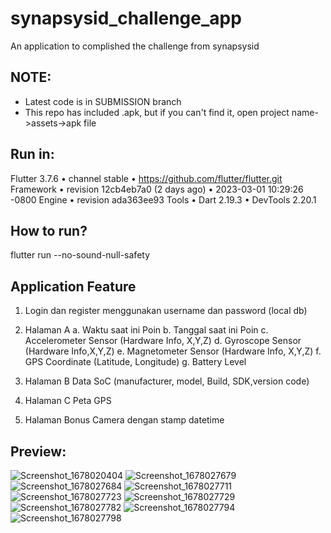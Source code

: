 # synapsysid_challenge_app

An application to complished the challenge from synapsysid

## NOTE:
- Latest code is in SUBMISSION branch
- This repo has included .apk, but if you can't find it, open project name->assets->apk file

## Run in:
Flutter 3.7.6 • channel stable • https://github.com/flutter/flutter.git
Framework • revision 12cb4eb7a0 (2 days ago) • 2023-03-01 10:29:26 -0800
Engine • revision ada363ee93
Tools • Dart 2.19.3 • DevTools 2.20.1

## How to run?
flutter run --no-sound-null-safety

## Application Feature
1. Login dan register menggunakan username dan password (local db)

2. Halaman A 
a. Waktu saat ini Poin 
b. Tanggal saat ini Poin 
c. Accelerometer Sensor (Hardware Info, X,Y,Z) 
d. Gyroscope Sensor (Hardware Info,X,Y,Z) 
e. Magnetometer Sensor (Hardware Info, X,Y,Z) 
f. GPS Coordinate (Latitude, Longitude) 
g. Battery Level


3. Halaman B 
Data SoC (manufacturer, model, Build, SDK,version code)

4. Halaman C 
Peta GPS

5. Halaman Bonus 
Camera dengan stamp datetime

## Preview:
![Screenshot_1678020404](https://user-images.githubusercontent.com/82403145/222968290-fb0a2c97-a4b5-4b0e-9d97-72db03c14c85.png)
![Screenshot_1678027679](https://user-images.githubusercontent.com/82403145/222968295-dc6333f6-aa63-41b3-ba99-c5a909482c6b.png)
![Screenshot_1678027684](https://user-images.githubusercontent.com/82403145/222968296-492ae172-23f2-46c2-9830-56acc9ac0dc3.png)
![Screenshot_1678027711](https://user-images.githubusercontent.com/82403145/222968297-97804dbb-28fc-43f7-8771-78954c0a945d.png)
![Screenshot_1678027723](https://user-images.githubusercontent.com/82403145/222968299-e9395524-85b6-4039-90ae-0b02254ed6ab.png)
![Screenshot_1678027729](https://user-images.githubusercontent.com/82403145/222968301-efc58155-9229-48ef-93c0-12ca7f4a159d.png)
![Screenshot_1678027782](https://user-images.githubusercontent.com/82403145/222968305-a4751440-740c-4e58-b6c5-28b001153167.png)
![Screenshot_1678027794](https://user-images.githubusercontent.com/82403145/222968309-570eaa0a-4042-4cdb-8f8a-36312bbd1daf.png)
![Screenshot_1678027798](https://user-images.githubusercontent.com/82403145/222968592-3494efce-c0a4-4de4-9ae3-8e6ec70a4994.png)


